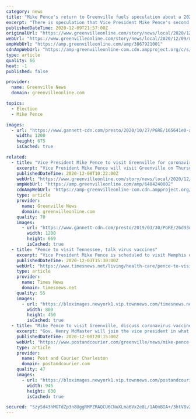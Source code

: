 ```yaml
---
category: news
title: "Mike Pence's return to Greenville fuels speculation about a 2024 run for the White House"
excerpt: "There is speculation that Vice President Mike Pence's second visit to Greenville since late October may be a precursor to a 2024 presidential run."
publishedDateTime: 2020-12-09T21:57:00Z
originalUrl: "https://www.greenvilleonline.com/story/news/local/2020/12/09/mike-pence-eyeing-presidential-run-he-returns-greenville-sc/3867921001/"
webUrl: "https://www.greenvilleonline.com/story/news/local/2020/12/09/mike-pence-eyeing-presidential-run-he-returns-greenville-sc/3867921001/"
ampWebUrl: "https://amp.greenvilleonline.com/amp/3867921001"
cdnAmpWebUrl: "https://amp-greenvilleonline-com.cdn.ampproject.org/c/s/amp.greenvilleonline.com/amp/3867921001"
type: article
quality: 66
heat: -1
published: false

provider:
  name: Greenville News
  domain: greenvilleonline.com

topics:
  - Election
  - Mike Pence

images:
  - url: "https://www.gannett-cdn.com/presto/2020/10/27/PGRE/165641e0-a587-438b-80ba-566498a53205-PenceRally-MB17-10272020.jpg?auto=webp&crop=2499,1406,x0,y0&format=pjpg&width=1200"
    width: 1200
    height: 675
    isCached: true

related:
  - title: "Vice President Mike Pence to visit Greenville for coronavirus-response discussion"
    excerpt: "Vice President Mike Pence will visit Greenville on Thursday to talk about response to COVID-19 before traveling to a campaign rally in Augusta, Georgia. According to his office, Pence is visiting Greenville to take part in a roundtable discussion highlighting the public-private partnership to combat the coronavirus,"
    publishedDateTime: 2020-12-08T10:22:00Z
    webUrl: "https://www.greenvilleonline.com/story/news/local/2020/12/07/vice-president-mike-pence-visit-greenville-sc-talk-covid/6484240002/"
    ampWebUrl: "https://amp.greenvilleonline.com/amp/6484240002"
    cdnAmpWebUrl: "https://amp-greenvilleonline-com.cdn.ampproject.org/c/s/amp.greenvilleonline.com/amp/6484240002"
    type: article
    provider:
      name: Greenville News
      domain: greenvilleonline.com
    quality: 70
    images:
      - url: "https://www.gannett-cdn.com/presto/2019/03/30/PGRE/26d93d2a-50d7-4a29-a0ad-83b758897d6c-SS_pence_03_30_2019_1539.JPG?auto=webp&crop=2999,1671,x0,y0&format=pjpg&width=1200"
        width: 1200
        height: 669
        isCached: true
  - title: "Pence to visit Tennessee, talk virus vaccines"
    excerpt: "Vice President Mike Pence is scheduled to visit Memphis on Thursday to discuss the development and distribution of the COVID-19 vaccines, according to his office."
    publishedDateTime: 2020-12-03T15:30:00Z
    webUrl: "https://www.timesnews.net/living/health-care/pence-to-visit-tennessee-talk-virus-vaccines/article_0001c35c-3580-11eb-ab1e-134818ed0d1f.html"
    type: article
    provider:
      name: Times News
      domain: timesnews.net
    quality: 55
    images:
      - url: "https://bloximages.newyork1.vip.townnews.com/timesnews.net/content/tncms/assets/v3/editorial/3/23/323f7f7c-da0d-11ea-8e7a-6796a476e0b5/5f2f9df19a75b.image.jpg?crop=800%2C450%2C0%2C16&resize=800%2C450&order=crop%2Cresize"
        width: 800
        height: 450
        isCached: true
  - title: "Mike Pence to visit Greenville, discuss coronavirus vaccine distribution as cases soar"
    excerpt: "Gov. Henry McMaster will join the vice president in what is being billed as a roundtable discussion of the coronavirus vaccines expected to be delivered this month."
    publishedDateTime: 2020-12-08T20:15:00Z
    webUrl: "https://www.postandcourier.com/greenville/news/mike-pence-to-visit-greenville-discuss-coronavirus-vaccine-distribution-as-cases-soar/article_bf0676ec-3992-11eb-b183-e7353c4b9996.html"
    type: article
    provider:
      name: Post and Courier Charleston
      domain: postandcourier.com
    quality: 47
    images:
      - url: "https://bloximages.newyork1.vip.townnews.com/postandcourier.com/content/tncms/assets/v3/editorial/3/df/3df87f42-1899-11eb-b8b2-7fb1efe2e861/5f988d802c5a1.image.jpg?resize=945%2C630"
        width: 945
        height: 630
        isCached: true

secured: "SzySd43hMGTdZp3n8UggRMPZRAQCU6CNuXLma6Vx2e8L/1AOnBIA+/3htV8v2OzZUS0aKJg0xRO+Uwufab3F2sINILLX98dNYBbjj1pErT3J0wdFkM6rYSXfbx+X8TfhEChhTWhlQLFAyUy7kNdqJI6kOW1YtOITRt/3/ESAv0c8+Gst4ZJ6IEH72nXc7QN7SMqh4HVCIS1z0IVkcOX5pf7wq4nba2K8lPV4Trq8MzELnpCBc0rzE3IA5xeIs38wfTtHaEssnyyf0i8vWcAzg/MQxEgFX0bQEhlS70V/CrV7rMTwOyy9gW/TAKbt2fhUj4jjlOncHVJfvY35nv60cIwNS59pDjpHGerpYvleaz0=;pz1j9w1EX6j6bYwpNkXMSQ=="
---
```



